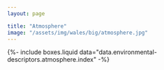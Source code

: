 ```yaml
---
layout: page

title: "Atmosphere"
image: "/assets/img/wales/big/atmosphere.jpg"
---
```


{%-
include boxes.liquid
data="data.environmental-descriptors.atmosphere.index"
-%}